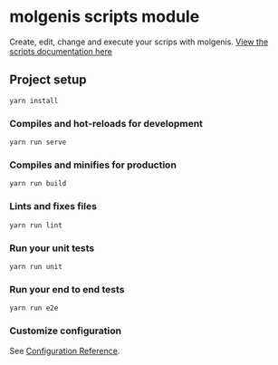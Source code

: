 # molgenis scripts module

Create, edit, change and execute your scrips with molgenis.
[View the scripts documentation here](https://molgenis.gitbooks.io/molgenis/content/user_documentation/scripts/guide-scripts.html)

## Project setup
```
yarn install
```

### Compiles and hot-reloads for development
```
yarn run serve
```

### Compiles and minifies for production
```
yarn run build
```

### Lints and fixes files
```
yarn run lint
```

### Run your unit tests
```
yarn run unit
```

### Run your end to end tests
```
yarn run e2e
```

### Customize configuration
See [Configuration Reference](https://cli.vuejs.org/config/).
